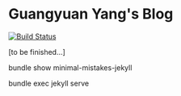 # Guangyuan Yang's Blog

[![Build Status](https://travis-ci.org/yzgyyang/blog.svg?branch=master)](https://travis-ci.org/yzgyyang/blog)

[to be finished...]

bundle show minimal-mistakes-jekyll

bundle exec jekyll serve  
